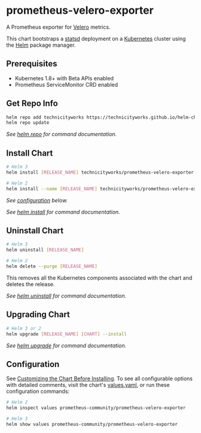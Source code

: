 # prometheus-velero-exporter

A Prometheus exporter for [Velero](https://velero.io/) metrics.

This chart bootstraps a [statsd](https://github.com/statsd/statsd) deployment on a [Kubernetes](http://kubernetes.io) cluster using the [Helm](https://helm.sh) package manager.

## Prerequisites

- Kubernetes 1.8+ with Beta APIs enabled
- Prometheus ServiceMonitor CRD enabled

## Get Repo Info

```sh
helm repo add technicityworks https://technicityworks.github.io/helm-charts
helm repo update
```

_See [helm repo](https://helm.sh/docs/helm/helm_repo/) for command documentation._

## Install Chart

```sh
# Helm 3
helm install [RELEASE_NAME] technicityworks/prometheus-velero-exporter

# Helm 2
helm install --name [RELEASE_NAME] technicityworks/prometheus-velero-exporter
```

_See [configuration](#configuration) below._

_See [helm install](https://helm.sh/docs/helm/helm_install/) for command documentation._

## Uninstall Chart

```sh
# Helm 3
helm uninstall [RELEASE_NAME]

# Helm 2
helm delete --purge [RELEASE_NAME]
```

This removes all the Kubernetes components associated with the chart and deletes the release.

_See [helm uninstall](https://helm.sh/docs/helm/helm_uninstall/) for command documentation._

## Upgrading Chart

```sh
# Helm 3 or 2
helm upgrade [RELEASE_NAME] [CHART] --install
```

_See [helm upgrade](https://helm.sh/docs/helm/helm_upgrade/) for command documentation._

## Configuration

See [Customizing the Chart Before Installing](https://helm.sh/docs/intro/using_helm/#customizing-the-chart-before-installing). To see all configurable options with detailed comments, visit the chart's [values.yaml](./values.yaml), or run these configuration commands:

```sh
# Helm 2
helm inspect values prometheus-community/prometheus-velero-exporter

# Helm 3
helm show values prometheus-community/prometheus-velero-exporter
```
